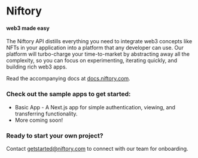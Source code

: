 # Niftory
#### web3 made easy
The Niftory API distills everything you need to integrate web3 concepts like NFTs in your application into a platform that any developer can use. Our platform will turbo-charge your time-to-market by abstracting away all the complexity, so you can focus on experimenting, iterating quickly, and building rich web3 apps.

Read the accompanying docs at [docs.niftory.com](https://docs.niftory.com).

### Check out the sample apps to get started:
- Basic App - A Next.js app for simple authentication, viewing, and transferring functionality.
- More coming soon!

### Ready to start your own project? 
Contact getstarted@niftory.com to connect with our team for onboarding. 
